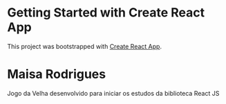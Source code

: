 # Getting Started with Create React App

This project was bootstrapped with [Create React App](https://github.com/facebook/create-react-app).

# Maisa Rodrigues

Jogo da Velha desenvolvido para iniciar os estudos da biblioteca React JS
